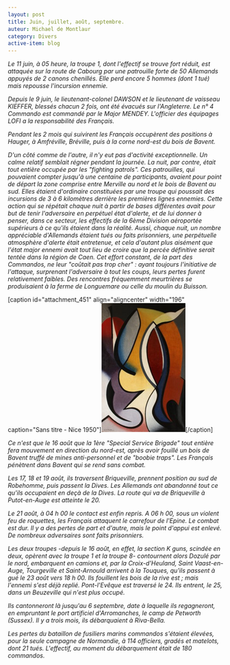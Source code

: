 ```yaml
---
layout: post
title: Juin, juillet, août, septembre.
auteur: Michael de Montlaur
category: Divers
active-item: blog
---
```

<em>Le 11 juin, à 05 heure, la troupe 1, dont l'effectif se trouve  fort réduit, est attaquée sur la route de Cabourg par une patrouille  forte de 50 Allemands appuyés de 2 canons chenillés. Elle perd encore 5  hommes (dont 1 tué) mais repousse l'incursion ennemie.</em>

<em>Depuis le 9 juin, le lieutenant-colonel DAWSON et le lieutenant de  vaisseau KIEFFER, blessés chacun 2 fois, ont été évacués sur  l'Angleterre. Le n° 4 Commando est commandé par le Major MENDEY.  L'officier des équipages LOFI a la responsabilité des Français.</em>

<em>Pendant les 2 mois qui suivirent les Français occupèrent des  positions à Hauger, à Amfréville, Bréville, puis à la corne nord-est du  bois de Bavent.</em>

<em>D'un côté comme de l'autre, il n'y eut pas d'activité  exceptionnelle. Un calme relatif semblait régner pendant la journée. La  nuit, par contre, était tout entière occupée par les "fighting patrols".  Ces patrouilles, qui pouvaient compter jusqu'à une centaine de  participants, avaient pour point de départ la zone comprise entre  Merville au nord et le bois de Bavent au sud. Elles étaient d'ordinaire  constituées par une troupe qui poussait des incursions de 3 à 6  kilomètres derrière les premières lignes ennemies. Cette action qui se  répétait chaque nuit à partir de bases différentes avait pour but de  tenir l'adversaire en perpétuel état d'alerte, et de lui donner à  penser, dans ce secteur, les effectifs de la 6ème Division aéroportée  supérieurs à ce qu'ils étaient dans la réalité. Aussi, chaque nuit, un  nombre appréciable d'Allemands étaient tués ou faits prisonniers, une  perpétuelle atmosphère d'alerte était entretenue, et cela d'autant plus  aisément que l'état major ennemi avait tout lieu de croire que la percée  définitive serait tentée dans la région de Caen. Cet effort constant,  de la part des Commandos, ne leur "coûtait pas trop cher" : ayant  toujours l'initiative de l'attaque, surprenant l'adversaire à tout les  coups, leurs pertes furent relativement faibles. Des rencontres  fréquemment meurtrières se produisaient à la ferme de Longuemare ou  celle du moulin du Buisson.</em>

[caption id="attachment_451" align="aligncenter" width="196" caption="Sans titre - Nice 1950"]<em><em><a href="/photos/wordpress/Nice1950.jpg"><img class="size-medium wp-image-451" title="Nice1950" src="/photos/wordpress/Nice1950-196x300.jpg" alt="" width="196" height="300" /></a></em></em>[/caption]

<em> </em>

<em>Ce n'est que le 16 août que la 1ère "Special Service Brigade" tout entière fera mouvement en direction du nord-est, après avoir fouillé un bois de Bavent truffé de mines anti-personnel et de "boobie traps". Les Français pénètrent dans Bavent qui se rend sans combat.</em>

<em>Les 17, 18 et 19 août, ils traversent Briqueville, prennent position au sud de Robehomme, puis passent la Dives. Les Allemands ont abandonné tout ce qu'ils occupaient en deçà de la Dives. La route qui va de Briqueville à Putot-en-Auge est atteinte le 20.</em>

<em>Le 21 août, à 04 h 00 le contact est enfin repris. A 06 h 00, sous un violent feu de roquettes, les Français attaquent le carrefour de l'Epine. Le combat est dur. Il y a des pertes de part et d'autre, mais le point d'appui est enlevé. De nombreux adversaires sont faits prisonniers.</em>

<em>Les deux troupes -depuis le 16 août, en effet, la section K guns, scindée en deux, opèrent avec la troupe 1 et la troupe 8- contournent alors Dozulé par le nord, embarquent en camions et, par la Croix-d'Heuland, Saint Vaast-en-Auge, Tourgeville et Saint-Arnould arrivent à la Touques, qu'ils passent à gué le 23 août vers 18 h 00. Ils fouillent les bois de la rive est ; mais l'ennemi s'est déjà replié. Pont-l'Evêque est traversé le 24. Ils entrent, le 25, dans un Beuzeville qui n'est plus occupé.</em>

<em>Ils cantonneront là jusqu'au 6 septembre, date à laquelle ils regagneront, en empruntant le port artificiel d'Arromanches, le camp de Petworth (Sussex). Il y a trois mois, ils débarquaient à Riva-Bella.</em>

<em>Les pertes du bataillon de fusiliers marins commandos s'étaient élevées, pour la seule campagne de Normandie, à 114 officiers, gradés et matelots, dont 21 tués. L'effectif, au moment du débarquement était de 180 commandos.
</em>
